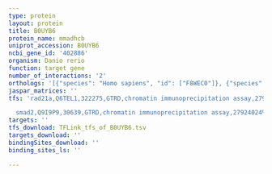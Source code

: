 ```yaml
---
type: protein
layout: protein
title: B0UYB6
protein_name: mmadhcb
uniprot_accession: B0UYB6
ncbi_gene_id: '402886'
organism: Danio rerio
function: target gene
number_of_interactions: '2'
orthologs: '[{"species": "Homo sapiens", "id": ["F8WEC0"]}, {"species": "Mus musculus", "id": ["<a href=\"/protein/q99ls1\">Q99LS1</a>"]}, {"species": "Rattus norvegicus", "id": ["<a href=\"/protein/q6ayq6\">Q6AYQ6</a>"]}]'
jaspar_matrices: ''
tfs: 'rad21a,Q6TEL1,322275,GTRD,chromatin immunoprecipitation assay,27924024%5Buid%5D,No

  smad2,Q9I9P9,30639,GTRD,chromatin immunoprecipitation assay,27924024%5Buid%5D,No'
targets: ''
tfs_download: TFLink_tfs_of_B0UYB6.tsv
targets_download: ''
bindingSites_download: ''
binding_sites_ls: ''

---
```

